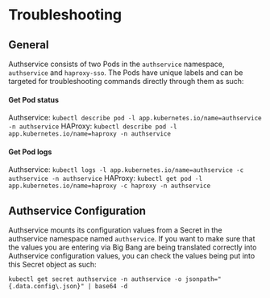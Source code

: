 # Troubleshooting

## General

Authservice consists of two Pods in the `authservice` namespace, `authservice` and `haproxy-sso`. The Pods have unique labels and can be targeted for troubleshooting commands directly through them as such:

#### Get Pod status
Authservice: `kubectl describe pod -l app.kubernetes.io/name=authservice -n authservice`
HAProxy: `kubectl describe pod -l app.kubernetes.io/name=haproxy -n authservice`

#### Get Pod logs
Authservice: `kubectl logs -l app.kubernetes.io/name=authservice -c authservice -n authservice`
HAProxy: `kubectl get pod -l app.kubernetes.io/name=haproxy -c haproxy -n authservice`

## Authservice Configuration
Authservice mounts its configuration values from a Secret in the authservice namespace named `authservice`. If you want to make sure that the values you are entering via Big Bang are being translated correctly into Authservice configuration values, you can check the values being put into this Secret object as such:

`kubectl get secret authservice -n authservice -o jsonpath="{.data.config\.json}" | base64 -d`
